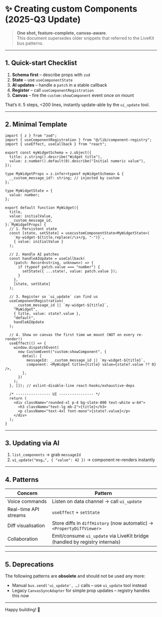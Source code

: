 # ✨ Creating custom Components (2025-Q3 Update)

> **One shot, feature-complete, canvas-aware.**  
> This document supersedes older snippets that referred to the LiveKit bus patterns.

---

## 1. Quick-start Checklist

1. **Schema first** – describe props with `zod`
2. **State** – use `useComponentState`
3. **AI updates** – handle a `patch` in a stable callback
4. **Register** – call `useComponentRegistration`
5. **Canvas** – fire the `custom:showComponent` event once on mount

That’s it. 5 steps, <200 lines, instantly update-able by the `ui_update` tool.

---

## 2. Minimal Template

```tsx
import { z } from "zod";
import { useComponentRegistration } from "@/lib/component-registry";
import { useEffect, useCallback } from "react";

export const myWidgetSchema = z.object({
  title: z.string().describe("Widget title"),
  value: z.number().default(0).describe("Initial numeric value"),
});

type MyWidgetProps = z.infer<typeof myWidgetSchema> & {
  __custom_message_id?: string; // injected by custom
};

type MyWidgetState = {
  value: number;
};

export default function MyWidget({
  title,
  value: initialValue,
  __custom_message_id,
}: MyWidgetProps) {
  // 1. Persistent state
  const [state, setState] = usecustomComponentState<MyWidgetState>(
    `my-widget-${title.replace(/\s+/g, "-")}`,
    { value: initialValue }
  );

  // 2. Handle AI patches
  const handleAIUpdate = useCallback(
    (patch: Record<string, unknown>) => {
      if (typeof patch.value === "number") {
        setState({ ...state!, value: patch.value });
      }
    },
    [state, setState]
  );

  // 3. Register so `ui_update` can find us
  useComponentRegistration(
    __custom_message_id || `my-widget-${title}`,
    "MyWidget",
    { title, value: state?.value },
    "default",
    handleAIUpdate
  );

  // 4. Show on canvas the first time we mount (NOT on every re-render!)
  useEffect(() => {
    window.dispatchEvent(
      new CustomEvent("custom:showComponent", {
        detail: {
          messageId: __custom_message_id || `my-widget-${title}`,
          component: <MyWidget title={title} value={state?.value ?? 0} />,
        },
      })
    );
  }, []); // eslint-disable-line react-hooks/exhaustive-deps

  /* ---------------- UI ---------------- */
  return (
    <div className="rounded-xl p-4 bg-slate-800 text-white w-64">
      <h3 className="text-lg mb-2">{title}</h3>
      <p className="text-4xl font-mono">{state?.value}</p>
    </div>
  );
}
```

---

## 3. Updating via AI

1. `list_components` → grab `messageId`
2. `ui_update("msg…", { "value": 42 })` → component re-renders instantly

---

## 4. Patterns

| Concern               | Pattern                                                                   |
|-----------------------|---------------------------------------------------------------------------|
| Voice commands        | Listen on data channel → call `ui_update`                                 |
| Real-time API streams | `useEffect` + `setState`                                                   |
| Diff visualisation    | Store diffs in `diffHistory` (now automatic) → `<PropertyDiffViewer>`      |
| Collaboration         | Emit/consume `ui_update` via LiveKit bridge (handled by registry internals)|

---

## 5. Deprecations

The following patterns are **obsolete** and should not be used any more:

* Manual `bus.send('ui_update', …)` calls – use `ui_update` tool instead
* Legacy `CanvasSyncAdapter` for simple prop updates – registry handles this now

---

Happy building! 🚀
